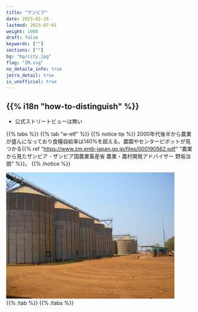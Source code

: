 ```yaml
---
title: "ザンビア"
date: 2023-02-26
lastmod: 2023-07-01
weight: 1000
draft: false
keywords: [""]
sections: [""]
bg: "bg/city.jpg"
flag: "ZM.svg"
no_detaile_info: true
jetro_detail: true
is_unofficial: true
---
```


<div class="main-desciption country-description">
    <h2 class="section-title">{{% i18n "how-to-distinguish" %}}</h2>
    <ul class="rule-list">
        <li class="no-evidence">公式ストリートビューは無い</li>
    </ul>
</div>

{{% tabs %}}
{{% tab "w-etf" %}}
{{% notice tip %}}
2000年代後半から農業が盛んになっており食糧自給率は140%を超える。農園やセンターピボットが見つかる{{% ref "https://www.zm.emb-japan.go.jp/files/000190562.pdf" "農業から見たザンビア - ザンビア国農業畜産省 農業・農村開発アドバイザー 野坂治朗" %}}。
{{% /notice %}}
<div class="googlemap-if">
<img src="960px-Grain_Silos_and_weighing_bridge.jpg" width="90%">
</div>
{{% /tab %}}
{{% /tabs %}}
